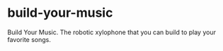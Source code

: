 # build-your-music
Build Your Music.  The robotic xylophone that you can build to play your favorite songs.


